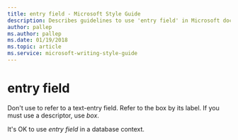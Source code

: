 ```yaml
---
title: entry field - Microsoft Style Guide
description: Describes guidelines to use 'entry field' in Microsoft documents including permissible uses.
author: pallep
ms.author: pallep
ms.date: 01/19/2018
ms.topic: article
ms.service: microsoft-writing-style-guide
---
```


# entry field

Don't use to refer to a text-entry field. Refer to the box by its label. If you must use a descriptor, use *box*.

It's OK to use *entry field* in a database context.
